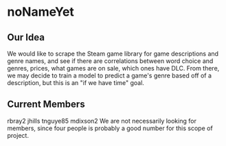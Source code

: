 # noNameYet
## Our Idea
We would like to scrape the Steam game library for game descriptions and genre names, and see if there are correlations between word choice and genres, prices, what games are on sale, which ones have DLC. From there, we may decide to train a model to predict a game's genre based off of a description, but this is an "if we have time" goal.

## Current Members
rbray2 jhills tnguye85 mdixson2
We are not necessarily looking for members, since four people is probably a good number for this scope of project.